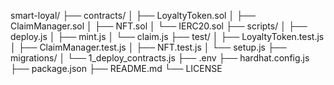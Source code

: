 smart-loyal/
├── contracts/
│   ├── LoyaltyToken.sol
│   ├── ClaimManager.sol
│   ├── NFT.sol
│   └── IERC20.sol
├── scripts/
│   ├── deploy.js
│   ├── mint.js
│   └── claim.js
├── test/
│   ├── LoyaltyToken.test.js
│   ├── ClaimManager.test.js
│   ├── NFT.test.js
│   └── setup.js
├── migrations/
│   └── 1_deploy_contracts.js
├── .env
├── hardhat.config.js
├── package.json
├── README.md
└── LICENSE
